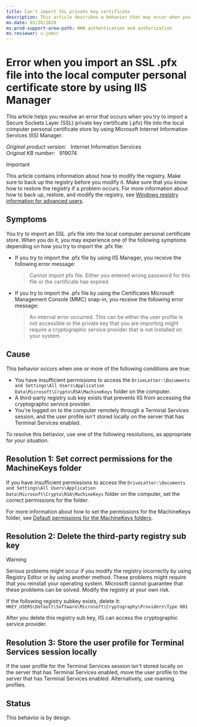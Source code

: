 ```yaml
---
title: Can't import SSL private key certificate
description: This article describes a behavior that may occur when you try to import an SSL private key certificate (.pfx) file into the local computer personal certificate store.
ms.date: 03/26/2020
ms.prod-support-area-path: WWW authentication and authorization
ms.reviewer: v-jomcc
---
```

# Error when you import an SSL .pfx file into the local computer personal certificate store by using IIS Manager

This article helps you resolve an error that occurs when you try to import a Secure Sockets Layer (SSL) private key certificate (.pfx) file into the local computer personal certificate store by using Microsoft Internet Information Services (IIS) Manager.

_Original product version:_ &nbsp;  Internet Information Services  
_Original KB number:_ &nbsp; 919074

> [!IMPORTANT]
> This article contains information about how to modify the registry. Make sure to back up the registry before you modify it. Make sure that you know how to restore the registry if a problem occurs. For more information about how to back up, restore, and modify the registry, see [Windows registry information for advanced users](https://support.microsoft.com/help/256986).

## Symptoms

You try to import an SSL .pfx file into the local computer personal certificate store. When you do it, you may experience one of the following symptoms depending on how you try to import the .pfx file:

- If you try to import the .pfx file by using IIS Manager, you receive the following error message:

    > Cannot import pfx file. Either you entered wrong password for this file or the certificate has expired.

- If you try to import the .pfx file by using the Certificates Microsoft Management Console (MMC) snap-in, you receive the following error message:

    > An internal error occurred. This can be either the user profile is not accessible or the private key that you are importing might require a cryptographic service provider that is not installed on your system.

## Cause

This behavior occurs when one or more of the following conditions are true:

- You have insufficient permissions to access the `DriveLetter:\Documents and Settings\All Users\Application Data\Microsoft\Crypto\RSA\MachineKeys` folder on the computer.
- A third-party registry sub key exists that prevents IIS from accessing the cryptographic service provider.
- You're logged on to the computer remotely through a Terminal Services session, and the user profile isn't stored locally on the server that has Terminal Services enabled.

To resolve this behavior, use one of the following resolutions, as appropriate for your situation.

## Resolution 1: Set correct permissions for the MachineKeys folder

If you have insufficient permissions to access the `DriveLetter:\Documents and Settings\All Users\Application Data\Microsoft\Crypto\RSA\MachineKeys` folder on the computer, set the correct permissions for the folder.

For more information about how to set the permissions for the MachineKeys folder, see [Default permissions for the MachineKeys folders](https://support.microsoft.com/help/278381).

## Resolution 2: Delete the third-party registry sub key

> [!WARNING]
> Serious problems might occur if you modify the registry incorrectly by using Registry Editor or by using another method. These problems might require that you reinstall your operating system. Microsoft cannot guarantee that these problems can be solved. Modify the registry at your own risk.

If the following registry subkey exists, delete it:  
`HKEY_USERS\Default\Software\Microsoft\Cryptography\Providers\Type 001`

After you delete this registry sub key, IIS can access the cryptographic service provider.

## Resolution 3: Store the user profile for Terminal Services session locally

If the user profile for the Terminal Services session isn't stored locally on the server that has Terminal Services enabled, move the user profile to the server that has Terminal Services enabled. Alternatively, use roaming profiles.

## Status

This behavior is by design.
